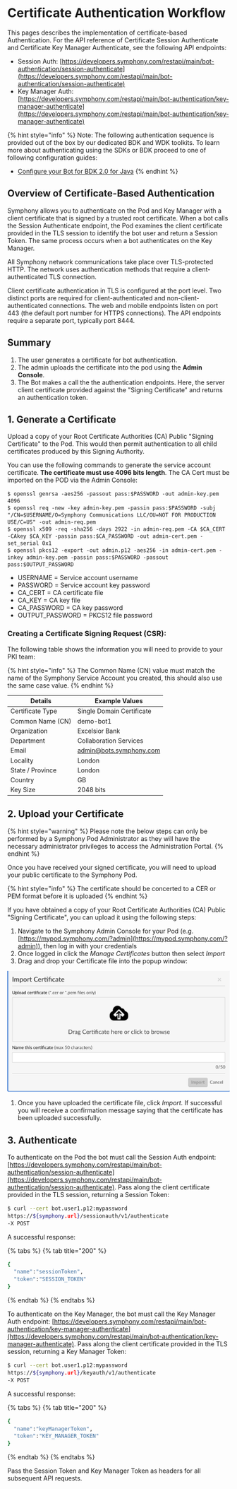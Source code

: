 # Certificate Authentication Workflow

This pages describes the implementation of certificate-based Authentication. For the API reference of Certificate Session Authenticate and Certificate Key Manager Authenticate, see the following API endpoints:

* Session Auth: [https://developers.symphony.com/restapi/main/bot-authentication/session-authenticate](https://developers.symphony.com/restapi/main/bot-authentication/session-authenticate)
* Key Manager Auth: [https://developers.symphony.com/restapi/main/bot-authentication/key-manager-authenticate](https://developers.symphony.com/restapi/main/bot-authentication/key-manager-authenticate)

{% hint style="info" %}
Note: The following authentication sequence is provided out of the box by our dedicated BDK and WDK toolkits.  To learn more about authenticating using the SDKs or BDK proceed to one of following configuration guides:

* [Configure your Bot for BDK 2.0 for Java](../getting-started/bdk.md)
{% endhint %}

## Overview of Certificate-Based Authentication

Symphony allows you to authenticate on the Pod and Key Manager with a client certificate that is signed by a trusted root certificate. When a bot calls the Session Authenticate endpoint, the Pod examines the client certificate provided in the TLS session to identify the bot user and return a Session Token. The same process occurs when a bot authenticates on the Key Manager.

All Symphony network communications take place over TLS-protected HTTP. The network uses authentication methods that require a client-authenticated TLS connection.

Client certificate authentication in TLS is configured at the port level. Two distinct ports are required for client-authenticated and non-client-authenticated connections. The web and mobile endpoints listen on port 443 (the default port number for HTTPS connections). The API endpoints require a separate port, typically port 8444.

## Summary

1. The user generates a certificate for bot authentication.
2. The admin uploads the certificate into the pod using the **Admin Console**.
3. The Bot makes a call the the authentication endpoints.  Here, the server client certificate provided against the "Signing Certificate" and returns an authentication token.

## 1. Generate a Certificate

Upload a copy of your Root Certificate Authorities (CA) Public "Signing Certificate" to the Pod. This would then permit authentication to all child certificates produced by this Signing Authority.

You can use the following commands to generate the service account certificate. **The certificate must use 4096 bits length**. The CA Cert must be imported on the POD via the Admin Console:

```
$ openssl genrsa -aes256 -passout pass:$PASSWORD -out admin-key.pem 4096
$ openssl req -new -key admin-key.pem -passin pass:$PASSWORD -subj "/CN=$USERNAME/O=Symphony Communications LLC/OU=NOT FOR PRODUCTION USE/C=US" -out admin-req.pem
$ openssl x509 -req -sha256 -days 2922 -in admin-req.pem -CA $CA_CERT -CAkey $CA_KEY -passin pass:$CA_PASSWORD -out admin-cert.pem -set_serial 0x1
$ openssl pkcs12 -export -out admin.p12 -aes256 -in admin-cert.pem -inkey admin-key.pem -passin pass:$PASSWORD -passout pass:$OUTPUT_PASSWORD
```

* USERNAME = Service account username
* PASSWORD = Service account key password
* CA\_CERT = CA certificate file
* CA\_KEY = CA key file
* CA\_PASSWORD = CA key password
* OUTPUT\_PASSWORD = PKCS12 file password

### Creating a Certificate Signing Request (CSR):

The following table shows the information you will need to provide to your PKI team:

{% hint style="info" %}
The Common Name (CN) value must match the name of the Symphony Service Account you created, this should also use the same case value.
{% endhint %}

| Details          | Example Values            |
| ---------------- | ------------------------- |
| Certificate Type | Single Domain Certificate |
| Common Name (CN) | demo-bot1                 |
| Organization     | Excelsior Bank            |
| Department       | Collaboration Services    |
| Email            | admin@bots.symphony.com   |
| Locality         | London                    |
| State / Province | London                    |
| Country          | GB                        |
| Key Size         | 2048 bits                 |

## 2.  Upload your Certificate

{% hint style="warning" %}
Please note the below steps can only be performed by a Symphony Pod Administrator as they will have the necessary administrator privileges to access the Administration Portal.
{% endhint %}

Once you have received your signed certificate, you will need to upload your public certificate to the Symphony Pod.

{% hint style="info" %}
The certificate should be concerted to a CER or PEM format before it is uploaded
{% endhint %}

If you have obtained a copy of your Root Certificate Authorities (CA) Public "Signing Certificate", you can upload it using the following steps:

1. Navigate to the Symphony Admin Console for your Pod (e.g. [https://mypod.symphony.com/?admin](https://mypod.symphony.com/?admin)), then log in with your credentials
2. Once logged in click the _Manage Certificates_ button then select _Import_
3. Drag and drop your Certificate file into the popup window:

![](<../../.gitbook/assets/Screen Shot 2020-07-07 at 4.21.52 PM.png>)

1. Once you have uploaded the certificate file, click _Import._  If successful you will receive a confirmation message saying that the certificate has been uploaded successfully.

## 3. Authenticate

To authenticate on the Pod the bot must call the Session Auth endpoint: [https://developers.symphony.com/restapi/main/bot-authentication/session-authenticate](https://developers.symphony.com/restapi/main/bot-authentication/session-authenticate). Pass along the client certificate provided in the TLS session, returning a Session Token:

```bash
$ curl --cert bot.user1.p12:mypassword
https://${symphony.url}/sessionauth/v1/authenticate
-X POST
```

A successful response:

{% tabs %}
{% tab title="200" %}
```bash
{
  "name":"sessionToken",  
  "token":"SESSION_TOKEN"
}
```
{% endtab %}
{% endtabs %}

To authenticate on the Key Manager, the bot must call the Key Manager Auth endpoint: [https://developers.symphony.com/restapi/main/bot-authentication/key-manager-authenticate](https://developers.symphony.com/restapi/main/bot-authentication/key-manager-authenticate). Pass along the client certificate provided in the TLS session, returning a Key Manager Token:

```bash
$ curl --cert bot.user1.p12:mypassword
https://${symphony.url}/keyauth/v1/authenticate
-X POST
```

A successful response:

{% tabs %}
{% tab title="200" %}
```bash
{
  "name":"keyManagerToken",
  "token":"KEY_MANAGER_TOKEN"
}
```
{% endtab %}
{% endtabs %}

Pass the Session Token and Key Manager Token as headers for all subsequent API requests.
